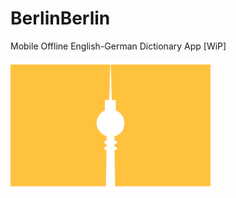 # BerlinBerlin
Mobile Offline English-German Dictionary App [WiP]

![BerlinBerlin](https://github.com/kostasx/BerlinBerlin/blob/master/BerlinBerlin.png "Logo")
